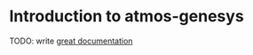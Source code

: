 # Introduction to atmos-genesys

TODO: write [great documentation](http://jacobian.org/writing/what-to-write/)
